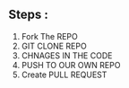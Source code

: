## Steps :
1) Fork The REPO
2) GIT CLONE REPO
3) CHNAGES IN THE CODE
4) PUSH TO OUR OWN REPO
5) Create PULL REQUEST
